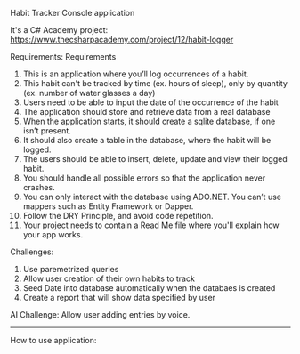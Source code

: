 Habit Tracker Console application

It's a C# Academy project:
https://www.thecsharpacademy.com/project/12/habit-logger

Requirements:
Requirements

1. This is an application where you’ll log occurrences of a habit.
2. This habit can't be tracked by time (ex. hours of sleep), only by quantity (ex. number of water glasses a day)
3. Users need to be able to input the date of the occurrence of the habit
4. The application should store and retrieve data from a real database
5. When the application starts, it should create a sqlite database, if one isn’t present.
6. It should also create a table in the database, where the habit will be logged.
7. The users should be able to insert, delete, update and view their logged habit.
8. You should handle all possible errors so that the application never crashes.
9. You can only interact with the database using ADO.NET. You can’t use mappers such as Entity Framework or Dapper.
10. Follow the DRY Principle, and avoid code repetition.
11. Your project needs to contain a Read Me file where you'll explain how your app works. 


Challenges:
1. Use paremetrized queries
1. Allow user creation of their own habits to track
1. Seed Date into database automatically when the databaes is created
1. Create a report that will show data specified by user

AI Challenge:
Allow user adding entries by voice.


-----------------------------------
How to use application:
